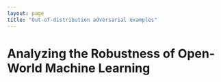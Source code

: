 ```yaml
---
layout: page
title: "Out-of-distribution adversarial examples"
---
```


# Analyzing the Robustness of Open-World Machine Learning